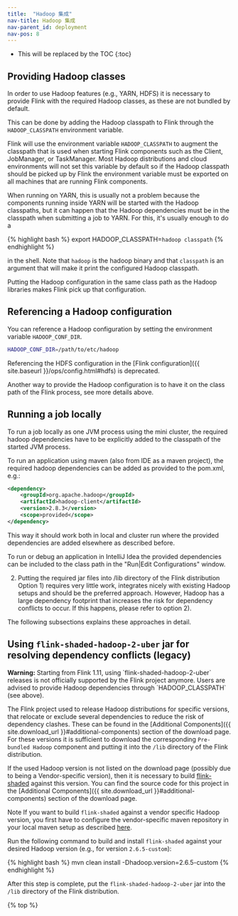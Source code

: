 ```yaml
---
title:  "Hadoop 集成"
nav-title: Hadoop 集成
nav-parent_id: deployment
nav-pos: 8
---
```

<!--
Licensed to the Apache Software Foundation (ASF) under one
or more contributor license agreements.  See the NOTICE file
distributed with this work for additional information
regarding copyright ownership.  The ASF licenses this file
to you under the Apache License, Version 2.0 (the
"License"); you may not use this file except in compliance
with the License.  You may obtain a copy of the License at

  http://www.apache.org/licenses/LICENSE-2.0

Unless required by applicable law or agreed to in writing,
software distributed under the License is distributed on an
"AS IS" BASIS, WITHOUT WARRANTIES OR CONDITIONS OF ANY
KIND, either express or implied.  See the License for the
specific language governing permissions and limitations
under the License.
-->

* This will be replaced by the TOC
{:toc}


## Providing Hadoop classes

In order to use Hadoop features (e.g., YARN, HDFS) it is necessary to provide Flink with the required Hadoop classes,
as these are not bundled by default.

This can be done by adding the Hadoop classpath to Flink through the `HADOOP_CLASSPATH` environment variable.

Flink will use the environment variable `HADOOP_CLASSPATH` to augment the
classpath that is used when starting Flink components such as the Client,
JobManager, or TaskManager. Most Hadoop distributions and cloud environments
will not set this variable by default so if the Hadoop classpath should be
picked up by Flink the environment variable must be exported on all machines
that are running Flink components.

When running on YARN, this is usually not a problem because the components
running inside YARN will be started with the Hadoop classpaths, but it can
happen that the Hadoop dependencies must be in the classpath when submitting a
job to YARN. For this, it's usually enough to do a

{% highlight bash %}
export HADOOP_CLASSPATH=`hadoop classpath`
{% endhighlight %}

in the shell. Note that `hadoop` is the hadoop binary and that `classpath` is an argument that will make it print the configured Hadoop classpath.

Putting the Hadoop configuration in the same class path as the Hadoop libraries makes Flink pick up that configuration.

## Referencing a Hadoop configuration

You can reference a Hadoop configuration by setting the environment variable `HADOOP_CONF_DIR`.

```sh
HADOOP_CONF_DIR=/path/to/etc/hadoop
```

Referencing the HDFS configuration in the [Flink configuration]({{ site.baseurl }}/ops/config.html#hdfs) is deprecated.

Another way to provide the Hadoop configuration is to have it on the class path of the Flink process, see more details above.

## Running a job locally

To run a job locally as one JVM process using the mini cluster, the required hadoop dependencies have to be explicitly
added to the classpath of the started JVM process.

To run an application using maven (also from IDE as a maven project), the required hadoop dependencies can be added
as provided to the pom.xml, e.g.:

```xml
<dependency>
    <groupId>org.apache.hadoop</groupId>
    <artifactId>hadoop-client</artifactId>
    <version>2.8.3</version>
    <scope>provided</scope>
</dependency>
```

This way it should work both in local and cluster run where the provided dependencies are added elsewhere as described before.

To run or debug an application in IntelliJ Idea the provided dependencies can be included to the class path
in the "Run|Edit Configurations" window.


2) Putting the required jar files into /lib directory of the Flink distribution
Option 1) requires very little work, integrates nicely with existing Hadoop setups and should be the
preferred approach.
However, Hadoop has a large dependency footprint that increases the risk for dependency conflicts to occur.
If this happens, please refer to option 2).

The following subsections explains these approaches in detail.

## Using `flink-shaded-hadoop-2-uber` jar for resolving dependency conflicts (legacy)

<div class="alert alert-info" markdown="span">
  <strong>Warning:</strong> Starting from Flink 1.11, using `flink-shaded-hadoop-2-uber` releases is not officially supported
  by the Flink project anymore. Users are advised to provide Hadoop dependencies through `HADOOP_CLASSPATH` (see above).
</div>



The Flink project used to release Hadoop distributions for specific versions, that relocate or exclude several dependencies
to reduce the risk of dependency clashes.
These can be found in the [Additional Components]({{ site.download_url }}#additional-components) section of the download page.
For these versions it is sufficient to download the corresponding `Pre-bundled Hadoop` component and putting it into
the `/lib` directory of the Flink distribution.

If the used Hadoop version is not listed on the download page (possibly due to being a Vendor-specific version),
then it is necessary to build [flink-shaded](https://github.com/apache/flink-shaded) against this version.
You can find the source code for this project in the [Additional Components]({{ site.download_url }}#additional-components) section of the download page.

<span class="label label-info">Note</span> If you want to build `flink-shaded` against a vendor specific Hadoop version, you first have to configure the
vendor-specific maven repository in your local maven setup as described [here](https://maven.apache.org/guides/mini/guide-multiple-repositories.html).

Run the following command to build and install `flink-shaded` against your desired Hadoop version (e.g., for version `2.6.5-custom`):

{% highlight bash %}
mvn clean install -Dhadoop.version=2.6.5-custom
{% endhighlight %}

After this step is complete, put the `flink-shaded-hadoop-2-uber` jar into the `/lib` directory of the Flink distribution.


{% top %}
